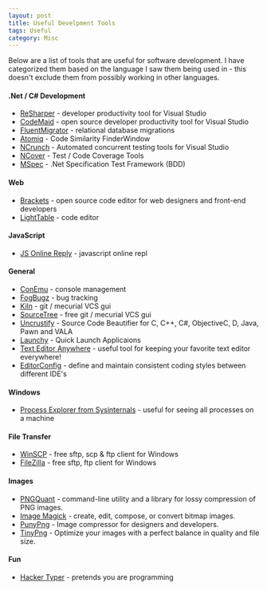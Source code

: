 ```yaml
---
layout: post
title: Useful Develpment Tools
tags: Useful
category: Misc
---
```

Below are a list of tools that are useful for software development. I have categorized them based on the language I saw them being used in - this doesn't exclude them from possibly working in other languages.

#### .Net / C# Development ####

- [ReSharper](http://www.jetbrains.com/resharper/) - developer productivity tool for Visual Studio
- [CodeMaid](http://www.codemaid.net/) - open source developer productivity tool for Visual Studio
- [FluentMigrator](https://github.com/schambers/fluentmigrator/wiki) - relational database migrations
- [Atomiq](http://www.getatomiq.com/) - Code Similarity FinderWindow
- [NCrunch](http://www.ncrunch.net/) - Automated concurrent testing tools for Visual Studio
- [NCover](http://www.ncover.com/) - Test / Code Coverage Tools
- [MSpec](https://github.com/machine/machine.specifications) - .Net Specification Test Framework (BDD)

#### Web ####

- [Brackets](http://brackets.io/) - open source code editor for web designers and front-end developers
- [LightTable](http://www.lighttable.com/) - code editor

#### JavaScript ####

- [JS Online Reply](https://babeljs.io/repl/) - javascript online repl  

#### General ####

- [ConEmu](https://code.google.com/p/conemu-maximus5/) - console management
- [FogBugz](https://www.fogcreek.com/fogbugz/) - bug tracking 
- [Kiln](https://www.fogcreek.com/kiln/) - git / mecurial VCS gui
- [SourceTree](https://www.atlassian.com/software/sourcetree/overview) - free git / mecurial VCS gui
- [Uncrustify](http://uncrustify.sourceforge.net/) - Source Code Beautifier for C, C++, C#, ObjectiveC, D, Java, Pawn and VALA  
- [Launchy](www.launchy.ne) - Quick Launch Applicaions  
- [Text Editor Anywhere](http://www.listary.com/text-editor-anywhere) - useful tool for keeping your favorite text editor everywhere!  
- [EditorConfig](http://editorconfig.org/) - define and maintain consistent coding styles between different IDE's    

#### Windows ####

- [Process Explorer from Sysinternals](https://technet.microsoft.com/en-us/sysinternals/bb795533.aspx) - useful for seeing all processes on a machine   

#### File Transfer ####

- [WinSCP](winscp.net) - free sftp, scp & ftp client for Windows
- [FileZilla](https://filezilla-project.org) - free sftp, ftp client for Windows

#### Images ####

- [PNGQuant](https://pngquant.org/) - command-line utility and a library for lossy compression of PNG images.  
- [Image Magick](http://www.imagemagick.org/) - create, edit, compose, or convert bitmap images.  
- [PunyPng](http://www.punypng.com/) - Image compressor for designers and developers.  
- [TinyPng](https://tinypng.com/) - Optimize your images with a perfect balance in quality and file size.  

#### Fun ####

- [Hacker Typer](http://hackertyper.net/) - pretends you are programming
